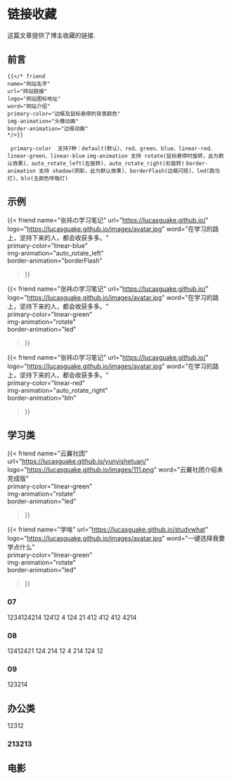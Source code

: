 # 链接收藏


这篇文章提供了博主收藏的链接.

<!--more-->

## 前言
```
{{</* friend
name="网站名字"
url="网站链接"
logo="网站图标地址"
word="网站介绍"  
primary-color="边框及鼠标悬停的背景颜色" 
img-animation="头像动画" 
border-animation="边框动画" 
*/>}}
```
` primary-color  支持7种：default(默认）、red、green、blue、linear-red、linear-green、linear-blue`
` img-animation 支持 rotate(鼠标悬停时旋转，此为默认效果)、auto_rotate_left(左旋转)、auto_rotate_right(右旋转) `
`border-animation 支持 shadow(阴影，此为默认效果)、borderFlash(边框闪现)、led(跑马灯)、bln(主颜色呼吸灯) `
## 示例
{{< friend
name="张祎の学习笔记"
url="https://lucasguake.github.io/"
logo="https://lucasguake.github.io/images/avatar.jpg"
word="在学习的路上，坚持下来的人，都会收获多多。"  
primary-color="linear-blue"   
img-animation="auto_rotate_left"  
border-animation="borderFlash" 
>}}

{{< friend
name="张祎の学习笔记"
url="https://lucasguake.github.io/"
logo="https://lucasguake.github.io/images/avatar.jpg"
word="在学习的路上，坚持下来的人，都会收获多多。"  
primary-color="linear-green"   
img-animation="rotate"  
border-animation="led" 
>}}

{{< friend
name="张祎の学习笔记"
url="https://lucasguake.github.io/"
logo="https://lucasguake.github.io/images/avatar.jpg"
word="在学习的路上，坚持下来的人，都会收获多多。"  
primary-color="linear-red"   
img-animation="auto_rotate_right"  
border-animation="bln" 
>}}



## 学习类

{{< friend
name="云翼社团"
url="https://lucasguake.github.io/yunyishetuan/"
logo="https://lucasguake.github.io/images/111.png"
word="云翼社团介绍未完成版"  
primary-color="linear-green"   
img-animation="rotate"  
border-animation="led" 
>}}

{{< friend
name="学啥"
url="https://lucasguake.github.io/studywhat"
logo="https://lucasguake.github.io/images/avatar.jpg"
word="一键选择我要学点什么"  
primary-color="linear-green"   
img-animation="rotate"  
border-animation="led" 
>}}



### 07

1234124214
12412
4
124
21
412
412
412
4214

### 08

12412421
124
214
12
4
214
124
12

### 09 

123214

## 办公类
12312
### 213213





## 电影
